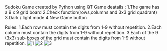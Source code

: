 Sudoku Game created by Python using QT
Game deatails :
1.The game has a 9 x 9 grid board
2.Check function(rows,columns and 3x3 grid quadrant)
3.Dark / light mode
4.New Game button


Rules:
1.Each row must contain the digits from 1-9 without repetition.
2.Each column must contain the digits from 1-9 without repetition.
3.Each of the 9 (3x3) sub-boxes of the grid must contain the digits from 1-9 without repetition.
![1](https://user-images.githubusercontent.com/88210093/137591019-1893eb5a-f975-408d-9a0e-f2f5391678b8.png)
![2](https://user-images.githubusercontent.com/88210093/137591022-d319bb2f-89ba-46fe-94e7-ff57a9c07725.png)
![3](https://user-images.githubusercontent.com/88210093/137591025-98fd331b-fbfb-4ce1-a76c-fb4082d687c5.png)

